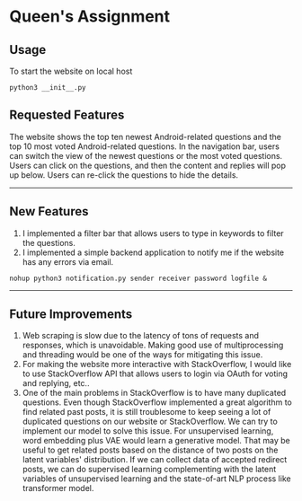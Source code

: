 # Queen's Assignment

## Usage
To start the website on local host
```
python3 __init__.py
```
## Requested Features
The website shows the top ten newest Android-related questions and the top 10 most voted Android-related questions. In the navigation bar, users can switch the view of the newest questions or the most voted questions. Users can click on the questions, and then the content and replies will pop up below. Users can re-click the questions to hide the details.

------
## New Features
1. I implemented a filter bar that allows users to type in keywords to filter the questions.
2. I implemented a simple backend application to notify me if the website has any errors via email.
```
nohup python3 notification.py sender receiver password logfile &
```
------
## Future Improvements
1. Web scraping is slow due to the latency of tons of requests and responses, which is unavoidable. Making good use of multiprocessing and threading would be one of the ways for mitigating this issue.
2. For making the website more interactive with StackOverflow, I would like to use StackOverflow API that allows users to login via OAuth for voting and replying, etc..
3. One of the main problems in StackOverflow is to have many duplicated questions. Even though StackOverflow implemented a great algorithm to find related past posts, it is still troublesome to keep seeing a lot of duplicated questions on our website or StackOverflow. We can try to implement our model to solve this issue. For unsupervised learning, word embedding plus VAE would learn a generative model. That may be useful to get related posts based on the distance of two posts on the latent variables' distribution. If we can collect data of accepted redirect posts, we can do supervised learning complementing with the latent variables of unsupervised learning and the state-of-art NLP process like transformer model. 
